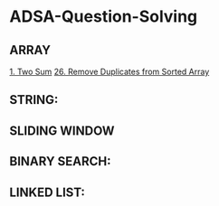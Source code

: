 # ADSA-Question-Solving


## ARRAY
[1. Two Sum](https://leetcode.com/problems/two-sum/submissions/1747360783/)
[26. Remove Duplicates from Sorted Array]( https://leetcode.com/problems/remove-duplicates-from-sorted-array/description/ )



## STRING:

## SLIDING WINDOW

## BINARY SEARCH:

## LINKED LIST:

